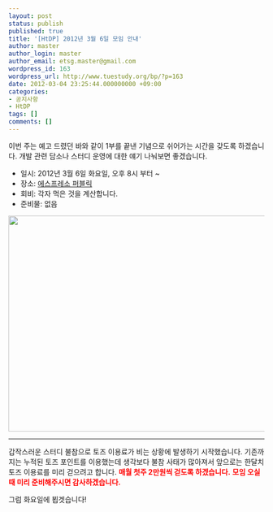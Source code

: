 ```yaml
---
layout: post
status: publish
published: true
title: '[HtDP] 2012년 3월 6일 모임 안내'
author: master
author_login: master
author_email: etsg.master@gmail.com
wordpress_id: 163
wordpress_url: http://www.tuestudy.org/bp/?p=163
date: 2012-03-04 23:25:44.000000000 +09:00
categories:
- 공지사항
- HtDP
tags: []
comments: []
---
```

이번 주는 예고 드렸던 바와 같이 1부를 끝낸 기념으로 쉬어가는 시간을 갖도록 하겠습니다.
개발 관련 담소나 스터디 운영에 대한 얘기 나눠보면 좋겠습니다.
<ul>
	<li>일시: 2012년 3월 6일 화요일, 오후 8시 부터 ~</li>
	<li>장소: <a href="http://www.wingspoon.com/seoul/gangnam_station/espressopublic_gny/index.nhn">에스프레소 퍼블릭</a></li>
	<li>회비: 각자 먹은 것을 계산합니다.</li>
	<li>준비물: 없음</li>
</ul>
<a href="http://www.tuestudy.org/bp/wp-content/uploads/2012/03/Espresso_public.png"><img class="alignnone size-full wp-image-164" title="Espresso_public" src="http://www.tuestudy.org/bp/wp-content/uploads/2012/03/Espresso_public.png" alt="" width="581" height="425" /></a>

----

갑작스러운 스터디 불참으로 토즈 이용료가 비는 상황에 발생하기 시작했습니다.
기존까지는 누적된 토즈 포인트를 이용했는데 생각보다 불참 사태가 많아져서
앞으로는 한달치 토즈 이용료를 미리 걷으려고 합니다.
<span style="color: #ff0000;"><strong>매월 첫주 2만원씩 걷도록 하겠습니다.</strong></span>
<span style="color: #ff0000;"><strong> 모임 오실 때 미리 준비해주시면 감사하겠습니다.</strong></span>

그럼 화요일에 뵙겟습니다!
